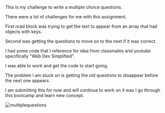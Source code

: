 This is my challenge to write a mutliple choice questions.

There were a lot of challenges for me with this assignment.

First road block was trying to get the text to appear from an array that had objects with keys.

Second was getting the questions to move on to the next if it was correct.

I had some code that I reference for idea from classmates and youtube specifically "Web Dev Simplified".

I was able to work and get the code to start going.

The problem I am stuck on is getting the old questions to disappear before the next one appears.

I am submitting this for now and will continue to work on it was I go through this bootcamp and learn new concept.


![multiplequestions](https://user-images.githubusercontent.com/85922363/168457757-a555fece-9e41-4d5a-a609-5a340fc8a69f.jpg)
